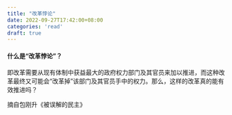 ```yaml
---
title: "改革悖论"
date: 2022-09-27T17:42:00+08:00
categories: 'read'
draft: true
---
```


#### 什么是“改革悖论”？

即改革需要从现有体制中获益最大的政府权力部门及其官员来加以推进，而这种改革最终又可能会“改革掉”该部门及其官员手中的权力。那么，这样的改革真的能有效推进吗？


摘自包刚升《被误解的民主》